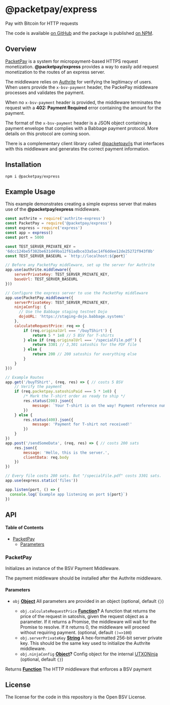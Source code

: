 # @packetpay/express

Pay with Bitcoin for HTTP requests

The code is available [on GitHub](https://github.com/p2ppsr/packetpay-express) and the package is published [on NPM](https://www.npmjs.com/package/@packetpay/express).

## Overview

[PacketPay](https://projectbabbage.com/packetpay) is a system for micropayment-based HTTPS request monetization.
**@packetpay/express** provides a way to easily add request monetization to the routes of an express server.

The middleware relies on [Authrite](https://projectbabbage.com/authrite) for verifying the legitimacy of users. When users provide the `x-bsv-payment` header, the PackePay middleware processes and validates the payment.

When no `x-bsv-payment` header is provided, the middleware terminates the request with a **402: Payment Required** error containing the amount for the payment.

The format of the `x-bsv-payment` header is a JSON object containing a payment envelope that complies with a Babbage payment protocol. More details on this protocol are coming soon.

There is a complementary client library called [@packetpay/js](https://github.com/p2ppsr/packetpay-js) that interfaces with this middleware and generates the correct payment information.

## Installation

    npm i @packetpay/express

## Example Usage

This example demonstrates creating a simple express server that makes use of the **@packetpay/express** middleware.

```js
const authrite = require('authrite-express')
const PacketPay = require('@packetpay/express')
const express = require('express')
const app = express()
const port = 5000

const TEST_SERVER_PRIVATE_KEY = 
'6dcc124be5f382be631d49ba12f61adbce33a5ac14f6ddee12de25272f943f8b'
const TEST_SERVER_BASEURL = `http://localhost:${port}`

// Before any PacketPay middleware, set up the server for Authrite
app.use(authrite.middleware({
    serverPrivateKey: TEST_SERVER_PRIVATE_KEY,
    baseUrl: TEST_SERVER_BASEURL
}))

// Configure the express server to use the PacketPay middleware
app.use(PacketPay.middleware({
    serverPrivateKey: TEST_SERVER_PRIVATE_KEY,
    ninjaConfig: {
      // Use the Babbage staging testnet Dojo
      dojoURL: 'https://staging-dojo.babbage.systems'
    },
    calculateRequestPrice: req => {
        if (req.originalUrl === '/buyTShirt') {
            return 5 * 1e8 // 5 BSV for T-shirts
        } else if (req.originalUrl === '/specialFile.pdf') {
            return 3301 // 3,301 satoshis for the PDF file
        } else {
            return 200 // 200 satoshis for everything else
        }
    }
}))

// Example Routes
app.get('/buyTShirt', (req, res) => { // costs 5 BSV
    // Verify the payment
    if (req.packetpay.satoshisPaid === 5 * 1e8) {
        /* Mark the T-shirt order as ready to ship */
        res.status(200).json({
            message: `Your T-shirt is on the way! Payment reference number: ${req.packetpay.reference}`
        })
    } else {
        res.status(400).json({
            message: 'Payment for T-shirt not received!'
        })
    }
})
app.post('/sendSomeData', (req, res) => { // costs 200 sats
    res.json({
        message: 'Hello, this is the server.',
        clientData: req.body
    })
})

// Every file costs 200 sats. But "/specialFile.pdf" costs 3301 sats.
app.use(express.static('files'))

app.listen(port, () => {
  console.log(`Example app listening on port ${port}`)
})
```

## API

<!-- Generated by documentation.js. Update this documentation by updating the source code. -->

#### Table of Contents

*   [PacketPay](#packetpay)
    *   [Parameters](#parameters)

### PacketPay

Initializes an instance of the BSV Payment Middleware.

The payment middleware should be installed after the Authrite middleware.

#### Parameters

*   `obj` **[Object](https://developer.mozilla.org/docs/Web/JavaScript/Reference/Global_Objects/Object)** All parameters are provided in an object (optional, default `{}`)

    *   `obj.calculateRequestPrice` **[Function](https://developer.mozilla.org/docs/Web/JavaScript/Reference/Statements/function)?** A function that returns the price of the request in satoshis, given the request object as a parameter. If it returns a Promise, the middleware will wait for the Promise to resolve. If it returns 0, the middleware will proceed without requiring payment. (optional, default `()=>100`)
    *   `obj.serverPrivateKey` **[String](https://developer.mozilla.org/docs/Web/JavaScript/Reference/Global_Objects/String)** A hex-formatted 256-bit server private key. This should be the same key used to initialize the Authrite middleware.
    *   `obj.ninjaConfig` **[Object](https://developer.mozilla.org/docs/Web/JavaScript/Reference/Global_Objects/Object)?** Config object for the internal [UTXONinja](https://github.com/p2ppsr/utxoninja) (optional, default `{}`)

Returns **[Function](https://developer.mozilla.org/docs/Web/JavaScript/Reference/Statements/function)** The HTTP middleware that enforces a BSV payment

## License

The license for the code in this repository is the Open BSV License.
